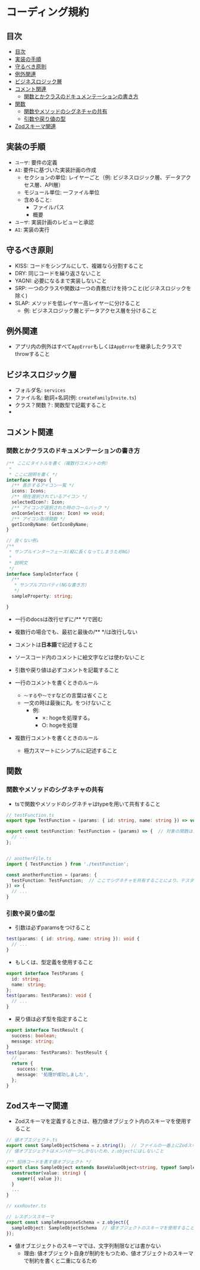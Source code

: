 # コーディング規約

## 目次
- [目次](#目次)
- [実装の手順](#実装の手順)
- [守るべき原則](#守るべき原則)
- [例外関連](#例外関連)
- [ビジネスロジック層](#ビジネスロジック層)
- [コメント関連](#コメント関連)
  - [関数とかクラスのドキュメンテーションの書き方](#関数とかクラスのドキュメンテーションの書き方)
- [関数](#関数)
  - [関数やメソッドのシグネチャの共有](#関数やメソッドのシグネチャの共有)
  - [引数や戻り値の型](#引数や戻り値の型)
- [Zodスキーマ関連](#zodスキーマ関連)

## 実装の手順
- `ユーザ`: 要件の定義
- `AI`: 要件に基づいた実装計画の作成
  - セクションの単位: レイヤーごと（例: ビジネスロジック層、データアクセス層、API層）
  - モジュール単位: 一ファイル単位
  - 含めること:
    - ファイルパス
    - 概要
- `ユーザ`: 実装計画のレビューと承認
- `AI`: 実装の実行

## 守るべき原則
- KISS: コードをシンプルにして、複雑なら分割すること
- DRY: 同じコードを繰り返さないこと
- YAGNI: 必要になるまで実装しないこと
- SRP: 一つのクラスや関数は一つの責務だけを持つこと(ビジネスロジックを除く)
- SLAP: メソッドを低レイヤー高レイヤーに分けること
  - 例: ビジネスロジック層とデータアクセス層を分けること

## 例外関連
- アプリ内の例外はすべて`AppError`もしくは`AppError`を継承したクラスでthrowすること

## ビジネスロジック層
- フォルダ名: `services`
- ファイル名: 動詞+名詞(例: `createFamilyInvite.ts`)
- クラス？関数？: 関数型で記載すること
- 

## コメント関連
### 関数とかクラスのドキュメンテーションの書き方
```ts
/** ここにタイトルを書く（複数行コメントの例）
 *
 * ここに説明を書く */
interface Props {
  /** 表示するアイコン一覧 */
  icons: Icons;
  /** 現在選択されているアイコン */
  selectedIcon?: Icon;
  /** アイコンが選択された時のコールバック */
  onIconSelect: (icon: Icon) => void;
  /** アイコン取得関数 */
  getIconByName: GetIconByName;
}

// 良くない例↓
/**
 * サンプルインターフェース(縦に長くなってしまうためNG)
 * 
 * 説明文
 */
interface SampleInterface {
  /** 
   * サンプルプロパティ(NGな書き方)
   */
  sampleProperty: string;

}


```

- 一行のdocsは改行せずに/** */で囲む
- 複数行の場合でも、最初と最後の/** */は改行しない
- コメントは**日本語**で記述すること
- ソースコード内のコメントに絵文字などは使わないこと
- 引数や戻り値は必ずコメントを記載すること
- 一行のコメントを書くときのルール
  - `〜する`や`〜です`などの言葉は省くこと
  - 一文の時は最後に丸`。`をつけないこと
  	- 例: 
  		- ✗: hogeを処理する。
  		- ○: hogeを処理

- 複数行コメントを書くときのルール
  - 極力スマートにシンプルに記述すること


## 関数
### 関数やメソッドのシグネチャの共有
- tsで関数やメソッドのシグネチャはtypeを用いて共有すること
```ts
// testFunction.ts
export type TestFunction = (params: { id: string, name: string }) => void;  // ファイルの一番上に共有するシグネチャを書くこと

export const testFunction: TestFunction = (params) => {  // 対象の関数はシグネチャを参照しておく
  // ...
};


// anotherFile.ts
import { TestFunction } from './testFunction';

const anotherFunction = (params: {
  testFunction: TestFunction;  // ここでシグネチャを共有することにより、テスタブルになる
}) => {
  // ...
}

```

### 引数や戻り値の型
- 引数は必ずparamsをつけること
```ts
test(params: { id: string, name: string }): void {
  // ...
}
```
- もしくは、型定義を使用すること
```ts
export interface TestParams {
  id: string;
  name: string;
};
test(params: TestParams): void {
  // ...
}
```
- 戻り値は必ず型を指定すること
```ts
export interface TestResult {
  success: boolean;
  message: string;
}
test(params: TestParams): TestResult {
  // ...
  return {
    success: true,
    message: '処理が成功しました',
  };
}
``` 

## Zodスキーマ関連
- Zodスキーマを定義するときは、極力値オブジェクト内のスキーマを使用すること
```ts
// 値オブエジェクト.ts
export const SampleObjectSchema = z.string();  // ファイルの一番上にZodスキーマを書くこと
// 値オブエジェクトはメンバが一つしかないため、z.objectにはしないこと

/** 招待コードを表す値オブジェクト */
export class SampleObject extends BaseValueObject<string, typeof SampleObjectSchema> {
  constructor(value: string) {
    super({ value });
  }
  ...
}

// xxxRouter.ts

// レスポンススキーマ
export const sampleResponseSchema = z.object({
  sampleObject: SampleObjectSchema  // 値オブジェクトのスキーマを使用すること
});

```
- 値オブエジェクトのスキーマでは、文字列制限などは書かない
  - 理由: 値オブジェクト自身が制約をもつため、値オブジェクトのスキーマで制約を書くと二重になるため
